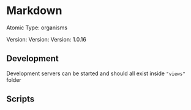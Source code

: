 # Markdown

Atomic Type: organisms

Version: Version: Version: 1.0.16


## Development

Development servers can be started and should all exist inside `"views"` folder

## Scripts
